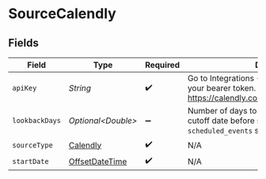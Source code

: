# SourceCalendly


## Fields

| Field                                                                                                            | Type                                                                                                             | Required                                                                                                         | Description                                                                                                      |
| ---------------------------------------------------------------------------------------------------------------- | ---------------------------------------------------------------------------------------------------------------- | ---------------------------------------------------------------------------------------------------------------- | ---------------------------------------------------------------------------------------------------------------- |
| `apiKey`                                                                                                         | *String*                                                                                                         | :heavy_check_mark:                                                                                               | Go to Integrations → API & Webhooks to obtain your bearer token. https://calendly.com/integrations/api_webhooks  |
| `lookbackDays`                                                                                                   | *Optional\<Double>*                                                                                              | :heavy_minus_sign:                                                                                               | Number of days to be subtracted from the last cutoff date before starting to sync the `scheduled_events` stream. |
| `sourceType`                                                                                                     | [Calendly](../../models/shared/Calendly.md)                                                                      | :heavy_check_mark:                                                                                               | N/A                                                                                                              |
| `startDate`                                                                                                      | [OffsetDateTime](https://docs.oracle.com/javase/8/docs/api/java/time/OffsetDateTime.html)                        | :heavy_check_mark:                                                                                               | N/A                                                                                                              |